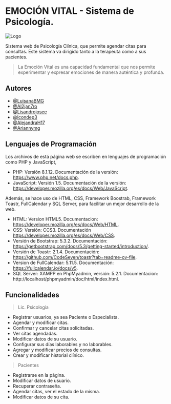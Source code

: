 
# EMOCIÓN VITAL - Sistema de Psicología.


![Logo](https://iaelaonline.com/wp-content/uploads/2024/05/WhatsApp-Image-2024-05-14-at-3.36.23-PM.jpeg)


Sistema web de Psicología Clínica, que permite agendar citas para consultas. Este sistema va dirigido tanto a la terapeuta como a sus pacientes.

> La Emoción Vital es una capacidad fundamental que nos permite experimentar y expresar emociones de manera auténtica y profunda.


## Autores

- [@LuisanaBMG](https://github.com/LuisanaBMG)
- [@Al2jan7ro](https://github.com/Al2jan7ro)
- [@Lisandrojosee](https://github.com/Lisandrojosee)
- [@lcondep3](https://github.com/lcondep3)
- [@AlejandraH17](https://github.com/AlejandraH17)
- [@Ariannymg](https://github.com/Ariannymg)

  
## Lenguajes de Programación

Los archivos de está página web se escriben en lenguajes de programación como PHP y JavaScript,
- PHP: Versión 8.1.12. Documentación de la versión: https://www.php.net/docs.php. 
- JavaScript: Versión 1.5. Documentación de la versión: https://developer.mozilla.org/es/docs/Web/JavaScript. 

Además, se hace uso de HTML, CSS, Framework Boostrab, Framework Toastr, FullCalendar y SQL Server, para facilitar un mejor desarrollo de la web.
- HTML: Version HTML5. Documentacion: https://developer.mozilla.org/es/docs/Web/HTML. 
- CSS: Versión: CCS3. Documentación https://developer.mozilla.org/es/docs/Web/CSS. 
- Versión de Bootstrap: 5.3.2. Documentación: https://getbootstrap.com/docs/5.3/getting-started/introduction/.
- Versión de Toastr: 2.1.4. Documentación: https://github.com/CodeSeven/toastr?tab=readme-ov-file.
- Version de FullCalendar: 5.11.5. Documentación: https://fullcalendar.io/docs/v5.
- SQL Server: XAMPP en PhpMyadmin, versión: 5.2.1.
  Documentacion: http://localhost/phpmyadmin/doc/html/index.html.

## Funcionalidades
> Lic. Psicología
- Registrar usuarios, ya sea Paciente o Especialista.
- Agendar y modificar citas.
- Confirmar y cancelar citas solicitadas.
- Ver citas agendadas.
- Modificar datos de su usuario.
- Configurar sus días laborables y no laborables.
- Agregar y modificar precios de consultas.
- Crear y modificar historial clínico.

> Pacientes
 - Registrarse en la página.
 - Modificar datos de usuario.
 - Recuperar contraseña.
 - Agendar citas, ver el estado de la misma.
 - Modificar datos de su cita.
